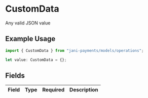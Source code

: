 # CustomData

Any valid JSON value

## Example Usage

```typescript
import { CustomData } from "jani-payments/models/operations";

let value: CustomData = {};
```

## Fields

| Field       | Type        | Required    | Description |
| ----------- | ----------- | ----------- | ----------- |